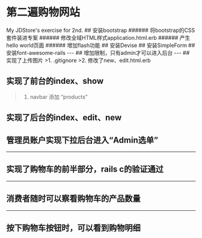 <h1> 第二遍购物网站</h1>
My JDStore's exercise for 2nd.
<!--- 任务1  --->
## 安装bootstrap
   ###### 将bootstrap的CSS套件装进专案
   ###### 修改全域HTML样式application.html.erb
   ###### 产生hello world页面
   ###### 增加flash功能
## 安装Devise
## 安装SimpleForm
## 安装font-awesome-rails
---
## 增加限制，只有admin才可以进入后台
---
## 实现了上传图片
>1. .gitignore
>2. 修改了new、edit.html.erb

## 实现了前台的index、show

>1. navbar 添加 “products”

## 实现了后台的index、edit、new
## 管理员账户实现下拉后台进入“Admin选单”
---
## 实现了购物车的前半部分，rails c的验证通过
---
## 消费者随时可以察看购物车的产品数量
---
## 按下购物车按钮时，可以看到购物明细
